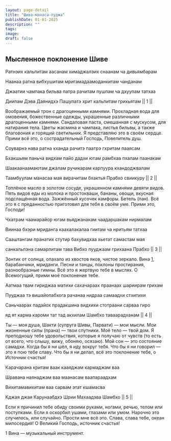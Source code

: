 ```yaml
---
layout: page-detail
title: "Шива-манаса-пуджа"
publishDate: 01-01-2025
description: ""
tags:
image:
draft: false
---
```


## Мысленное поклонение Шиве

  
 Ратнэих кальпитам аасанам химаджалэих снаанам ча дивьямбарам

 Наанаа ратна вибхушитам мригамадаамоданкитам чанданам

 Джаатии чампака бильва патра рачитам пушпам ча дхуупам татхаа

 Диипам Дэва Даянидхэ Пашупатэ хрит кальпитам грихьятам || 1 ||

 Воображаемый трон с драгоценными камнями. Прохладная вода для омовения, божественные одежды, украшенные различными драгоценными камнями. Сандаловая паста, смешанная с мускусом, для натирания тела. Цветы жасмина и чампака, листья бильвы, а также благовония и горящий светильник. Я представляю это в своём сердце. Прими всё это, о сострадательный Господь, Повелитель душ.

 Соуварнэ нава ратна кханда рачитэ паатрэ гхритам пааясам

 Бхакшьям паньча видхам пайо дадхи ютам рамбхаа пхалам паанакам

 Шаакаанаамаютам джалам ручикарам карпуура кхандоджвалам

 Таамбуулам манасаа мая вирачитам бхактья Прабхо свиикуру || 2 ||

 Топлёное масло в золотом сосуде, украшенном камнями девяти видов. Пять видов еды из молока и простокваши, бананы, овощи, вкусная подслащённая вода. Зажжённый кусочек камфоры. Бетель (пан). Всё это я с преданностью приготовил для тебя в своём уме. Прими это, Господи!

 Чхатрам чаамарайор югам вьяджанакам чаадаршакам нирмалам

 Виинаа бхэри мриданга каахалакалаа гиитам ча нритьям татхаа

 Сааштангам пранатих стутир бахувидхаа хьетат самастам мая

 санкальпэна самарпитам тава Вибхо пууджаам грихаана Прабхо || 3 ||

 Зонтик от солнца, опахало из хвостов яков, чистое зеркало. Вина [1](#1), барабанчики, мриданги. Песни и танцы, поклоны простирания, разнообразные гимны. Всё это я жертвую тебе в мыслях. О Всемогущий, прими моё поклонение тебе.

 Аатмаа твам гириджаа матихи сахачараах праанаах шариирам грихам

 Пууджаа тэ вишайопабхога рачанаа нидраа самаадхи стхитихи

 Саньчаарах падайох прадакшина видхихи стотраани сарваа гиро

 яд ят карма кароми тат тад акхилам Шамбхо таваарадханам || 4 ||

 Ты — моя душа, Шакти (супруга Шивы, Парвати) — мои мысли. Мои жизненные силы (прана) — твои спутники. Моё тело — твой дом. Я преподношу тебе удовольствия, которые я получаю от чувств (то есть от всего, что слышу, вижу, обоняю, осязаю). Мой сон — это состояние самадхи. Когда бы я ни шёл, я иду вокруг тебя. Что бы я ни говорил — это я пою тебе славу. Что бы я ни делал, всё это поклонение тебе, о Источник счастья!

 Карачарана критам ваак кааяджам кармаджам ваа

 Шравана наянаджам ваа маанасам ваапараадхам

 Вихитамавихитам ваа сарвам этат кшамасва

 Kджая джая Карунаабдхэ Шрии Махаадэва Шамбхо || 5 ||

 Если я причинил тебе обиду своими руками, ногами, речью, телом или поступками. Если я оскорбил ушами, глазами или умом. Нарочно это случилось, или случайно. Прости мне всё это. Слава, слава тебе, океан милосердия! О Великий Господь, источник счастья!

1 Вина — музыкальный инструмент.
